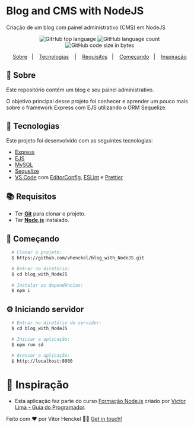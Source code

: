 # Blog and CMS with NodeJS
Criação de um blog com painel administrativo (CMS) em NodeJS

<!-- <h1 align="center">
  <img alt="Question and Answer Platform with NodeJS" src="#" width="250px" />
</h1> -->

<p align="center">
  <img alt="GitHub top language" src="https://img.shields.io/github/languages/top/vhenckel/blog_with_NodeJS?label=javascript&style=for-the-badge">
  <img alt="GitHub language count" src="https://img.shields.io/github/languages/count/vhenckel/blog_with_NodeJS?style=for-the-badge">
  <img alt="GitHub code size in bytes" src="https://img.shields.io/github/languages/code-size/vhenckel/blog_with_NodeJS?style=for-the-badge">
</p>

<p align="center">
  <a href="#page_with_curl-sobre">Sobre</a>&nbsp;&nbsp;&nbsp;|&nbsp;&nbsp;&nbsp;
  <a href="#hammer-iniciando-mobile">Tecnologias</a>
  &nbsp;&nbsp;&nbsp;|&nbsp;&nbsp;&nbsp;
  <a href="#books-requisitos">Requisitos</a>&nbsp;&nbsp;&nbsp;|&nbsp;&nbsp;&nbsp;
  <a href="#rocket-começando">Começando</a>&nbsp;&nbsp;&nbsp;|&nbsp;&nbsp;&nbsp;
  <a href="#thought_balloon-começando">Inspiração</a>
</p>

## :page_with_curl: Sobre
Este repositório contém um blog e seu painel administrativo.

O objetivo principal desse projeto foi conhecer e aprender um pouco mais sobre o framework Express com EJS utilizando o ORM Sequelize.

## :hammer: Tecnologias

Este projeto foi desenvolvido com as seguintes tecnologias:

- [Express](https://expressjs.com/pt-br/)
- [EJS](https://ejs.co/)
- [MySQL](https://www.mysql.com/)
- [Sequelize](https://sequelize.org/)
- [VS Code](https://code.visualstudio.com/) com [EditorConfig](https://editorconfig.org/), [ESLint](https://eslint.org/) e [Prettier](https://prettier.io/)

## :books: Requisitos
- Ter [**Git**](https://git-scm.com/) para clonar o projeto.
- Ter [**Node.js**](https://nodejs.org/en/) instalado.

## :rocket: Começando
``` bash
  # Clonar o projeto:
  $ https://github.com/vhenckel/blog_with_NodeJS.git

  # Entrar no diretório:
  $ cd blog_with_NodeJS
  
  # Instalar as dependências:
  $ npm i
```

## :gear: Iniciando servidor
```bash
  # Entrar no diretório do servidor:
  $ cd blog_with_NodeJS

  # Iniciar a aplicação:
  $ npm run sd

  # Acessar a aplicação:
  $ http://localhost:8080
```

# :thought_balloon: Inspiração
- Esta aplicação faz parte do curso [Formação Node.js](https://www.udemy.com/course/formacao-nodejs/) criado por [Victor Lima - Guia do Programador](https://guiadoprogramador.com/).

Feito com ❤️ por Vitor Henckel 👋🏻 [Get in touch!](https://github.com/vhenckel)